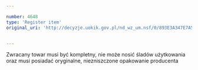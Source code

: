 ```yaml
---

number: 4648
type: 'Register item'
original_uri: 'http://decyzje.uokik.gov.pl/nd_wz_um.nsf/0/893E3A347E7A5992C1257B71003C1C68?OpenDocument'


---
```


Zwracany towar musi być kompletny, nie może nosić śladów użytkowania oraz musi posiadać oryginalne, niezniszczone opakowanie producenta
